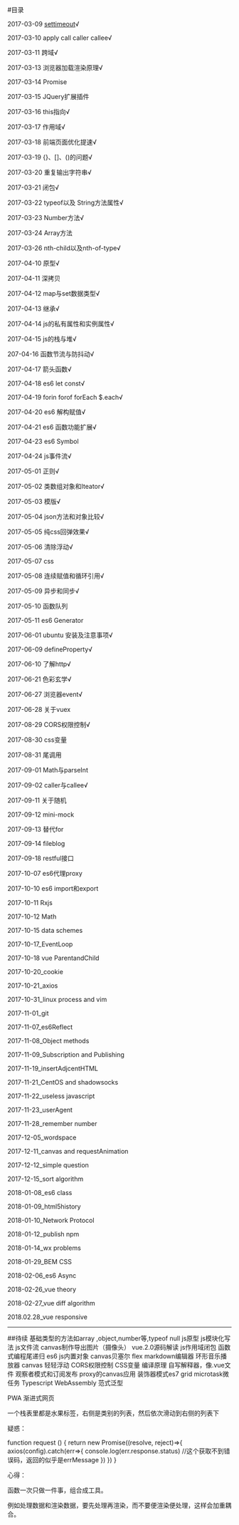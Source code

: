 #目录

2017-03-09 [settimeout](./2017-03-09.md)√

2017-03-10 apply call caller callee√

2017-03-11 跨域√

2017-03-13 浏览器加载渲染原理√

2017-03-14 Promise

2017-03-15 JQuery扩展插件

2017-03-16 this指向√

2017-03-17 作用域√

2017-03-18 前端页面优化提速√

2017-03-19 {}、[]、()的问题√

2017-03-20 重复输出字符串√

2017-03-21 闭包√

2017-03-22 typeof以及 String方法属性√

2017-03-23 Number方法√

2017-03-24 Array方法

2017-03-26  nth-child以及nth-of-type√

2017-04-10 原型√

2017-04-11 深拷贝

2017-04-12 map与set数据类型√

2017-04-13 继承√

2017-04-14 js的私有属性和实例属性√

2017-04-15 js的栈与堆√

207-04-16 函数节流与防抖动√

2017-04-17 箭头函数√

2017-04-18 es6 let const√

2017-04-19 forin forof forEach $.each√

2017-04-20 es6 解构赋值√

2017-04-21 es6 函数功能扩展√

2017-04-23 es6 Symbol 

2017-04-24 js事件流√

2017-05-01 正则√

2017-05-02 类数组对象和Iteator√

2017-05-03 模版√

2017-05-04 json方法和对象比较√

2017-05-05 纯css回弹效果√

2017-05-06 清除浮动√

2017-05-07 css

2017-05-08 连续赋值和循环引用√

2017-05-09 异步和同步√

2017-05-10 函数队列

2017-05-11 es6 Generator 

2017-06-01 ubuntu 安装及注意事项√

2017-06-09 defineProperty√

2017-06-10 了解http√

2017-06-21 色彩玄学√

2017-06-27 浏览器event√

2017-06-28 关于vuex

2017-08-29 CORS权限控制√

2017-08-30 css变量

2017-08-31 尾调用

2017-09-01 Math与parseInt

2017-09-02 caller与callee√

2017-09-11 关于随机

2017-09-12 mini-mock

2017-09-13 替代for

2017-09-14 fileblog

2017-09-18 restful接口

2017-10-07 es6代理proxy

2017-10-10 es6 import和export

2017-10-11 Rxjs

2017-10-12 Math

2017-10-15 data schemes

2017-10-17_EventLoop

2017-10-18 vue ParentandChild

2017-10-20_cookie

2017-10-21_axios

2017-10-31_linux process and vim

2017-11-01_git

2017-11-07_es6Reflect

2017-11-08_Object methods

2017-11-09_Subscription and Publishing

2017-11-19_insertAdjcentHTML

2017-11-21_CentOS and shadowsocks

2017-11-22_useless javascript

2017-11-23_userAgent

2017-11-28_remember number

2017-12-05_wordspace

2017-12-11_canvas and requestAnimation

2017-12-12_simple question

2017-12-15_sort algorithm

2018-01-08_es6 class

2018-01-09_html5history

2018-01-10_Network Protocol

2018-01-12_publish npm

2018-01-14_wx problems

2018-01-29_BEM CSS

2018-02-06_es6 Async

2018-02-26_vue theory

2018-02-27_vue diff algorithm

2018.02.28_vue responsive


---
##待续
基础类型的方法如array ,object,number等,typeof null
js原型
js模块化写法
js文件流
canvas制作导出图片（摄像头）
vue.2.0源码解读
js作用域闭包
函数式编程尾递归
es6
js内置对象
canvas贝塞尔
flex
markdown编辑器
环形音乐播放器
canvas 轻轻浮动
CORS权限控制
CSS变量
编译原理 自写解释器，像.vue文件
观察者模式和订阅发布
proxy的canvas应用
装饰器模式es7
grid
microtask微任务
Typescript
WebAssembly
范式泛型

PWA 渐进式网页


一个栈表里都是水果标签，右侧是类别的列表，然后依次滑动到右侧的列表下

疑惑：

function request () {
    return new Promise((resolve, reject)=>{
        axios(config).catch(err=>{
            console.log(err.response.status)
            //这个获取不到错误码，返回的似乎是errMessage
        })
    })
}


心得：

函数一次只做一件事，组合成工具。

例如处理数据和渲染数据，要先处理再渲染，而不要便渲染便处理，这样会加重耦合。